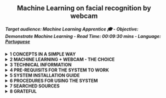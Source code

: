 <h2 align="center"><strong>Machine Learning on facial recognition by webcam</strong></h2>
<h5 align="left">Target audience: Machine Learning Apprentice &#x1F393; - Objective: Demonstrate Machine Learning - Read Time: 00:09:30 mins - Language: 
<a href="https://github.com/claudineien/machine-learning-webcam-face-recognition-python">Portuguese</a>󠁧󠁢󠁥󠁮󠁧󠁿</h5>
<details class="sbdocs sbdocs-details">
  <summary class="sbdocs sbdocs-summary"><strong>1 CONCEPTS IN A SIMPLE WAY</strong></summary>
  <ol>
    <li><strong>Facial Recognition</strong>
      <p>It's the technique of capturing the front of the face in an image that involves part of the head, forhead, eyes, nose, cheek, mouth, jaw, chin, analyzing the distance of between each of these parts, comparing them with other images, identifying differences, comparing similarities and displaying the desired target.</p>
      <p>The considered image can be in a picture, video or camera.</p>
      <p>The desired target is the human being that will be identified.</p>
    </li>
    <li><strong>Machine Learning</strong>
      <p><b>Machine Learning is the object of the study</b> in this project. It's the computational technique of teaching a machine whith a determined computing power to analyze a set of data and predict information to assist in decisions.</p>
      <p>This technique can be used to try to solve any task -from the simplest to the most complex.</p>
    </li>
    <li><strong>Deep Learning</strong>
      <p>It's the computational technique that analyzes  certain image characteristics in detail to help identify the owner of the image.</p>
    </li>
    <li><strong>Neural Network</strong>
      <p>It's the computational algorithm that learns from the new datas inserted, simulating the human brain.</p>
      <p>Example: We programmed a computer to learn all the details of the shapes and formats of a certain face, when inserting other faces it will automatically store its shapes and formats and from this datas the algorithm identifies who belongs to a a certain face</p>
    </li>
  </ol>
</details>

<details>
  <summary><strong>2 MACHINE LEARNING + WEBCAM - THE CHOICE </strong></summary><br>
  <p align="center" ><img title="Diagrama Machine Learning at Face Recognition" src="../img/machlearnfacerecogn.png" alt="Machine Learning at Face Recognition" width="607" height="311"></p>
  <ol>
    <li><strong>Machine Learning as the back-end of the webcam</strong>
      <p>Demonstrating <b>machine learning</b> in facial recognition through a webcam, for me, is the easiest way to explain in pratice to anyone, that you can include intelligence in a machine with a certain amount of computing power. In this case I used the well-known Real-Time Facial Recognition.</p>
    </li>
    <li><strong>The following algorithm libraries were taugh in the Data Science do Zero training and produced an efficient result, even after these results I consulted various documentation, explanations and examples on data science sites to make this challenge. Core algotitms are :</strong>
      <p>
        <ul>
          <li>OpenCV</li>
          <li>MTCNN</li>
          <li>PIL</li>
          <li>numpy</li>
          <li>keras</li>
          <li>LabelEncoder</li>
          <li>svm-SVC</li>
          <li>Standardization</li>
          <li>Normalizer</li>
          <li>pickle</li>
        </ul>
      </p>
    </li>
    <p><b>Searched sources :</b> <a href="https://www.edureka.co/">edureka</a>, <a href="https://medium.com">medium</a>, <a href="https://stackoverflow.com/">stack overflow</a>, <a href="https://towardsdatascience.com/">towards data science</a></p>
  </ol>
</details>

<details>
  <summary><strong>3 TECHNICAL INFORMATION</strong></summary>
  <ol>
    <li><strong><a id="itemtec" >Technologies used in this project</a></strong>
      <ol>
        <p>
        <li>- [x] Programming language : python 3.7.7</li>
        <li>- [x] Python Package Index -pip : versão 20.1.1</li>
        <li>- [x] Visual Studio Code : Version: 1.46.0 (user setup) Electron: 7.3.1</li>
        <li>- [x] OS : Windows_NT x64 10.0.18363 (Windows 10 Home)</li>
        <li>- [x] CPU : Intel(R) Corel(TM) i3-4005U CPU @ 1.70GHz 1.70 GHz</li>
        <li>- [x] RAM : 8GB</li>
        <li>- [x] SSD : 225GB</li>
        <li>- [x] Browser : Chrome: 78.0.3904.130</li>
        <li>- [x] Development front plataform : Jupyter notebook 4.6.3</li>
        <li>- [x] Development back plataform : miniconda-conda 4.8.3</li>
        </p>
      </ol>
    </li>
    <li><strong>Computer vision algorithms <a href="https://opencv.org/" target="_blank"><img title="OpenCV" src="../img/opencv-logo-white-mini.jpg" alt="OpenCV" width="28" height="28"></a> to </strong>
      <ol>
        <p>
        <li>- [x] Access the local computer/notebook webcam </li>
        <li>- [x] Display the real-time image through webcam</li>
        </p>
      </ol>
    </li>
    <li><strong>Deep learning and neural networks Algorithms <a style="font-color:green"  href="https://pypi.org/project/mtcnn/" target="_blank">mtcnn 0.1.0</a> to</strong>
      <ol>
        <p>
        <li>- [x] Apply multiple shape and format recognition calculations to the captured image</li>
        <li>- [x] Making calculations results available to machine learning algorithms</li>
        </p>
      </ol>
    </li>
    <li><strong>Using Machine Learning techniques we will learn how to :</strong>
      <ol>
        <p>
          <li>- [x] Calculet the Embedding of the image</li>
          <li>- [x] Apply Standardization</li>
          <li>- [x] Apply Normatization with sklearn Normalizer</li>
          <li>- [x] Convert categorical data to numerical data with LabelEncoder</li>
          <li>- [x] Perform facial recognition training with sklearn.svm's SVC algorithm
          </li>
          <li>- [x] Use sklearn.svm predict algorithm in the trainning and testing data</li>
          <li>- [x] Apply the accuracy/precision calculation of the sklearn.metrics accuracy_score algorithm  
        </li>
          <li>- [x] Calculate faces coordenates</li>
          <li>- [x] Use model predict method of the facenet_keras.h5's in the image viewed by webcam </li>
          <li>- [x] Apply the Normalizer l2 method</li>
          <li>- [x] Use LabelEncoder inverse transform</li>
          <li>- [x] Display the identification result on the webcam through the OpenCV algoritm</li>
        </p>
      </ol>
    </li>    
  </ol>
</details>

<details>
  <summary><strong><a id="prereq">4 PRE-REQUISITS FOR THE SYSTEM TO WORK</a></strong></summary>
  <ol>
    <li><strong>Install developement plataforms</strong>
      <ol>
        <p>
          <li>- [x] Install <a href="https://docs.conda.io/en/latest/miniconda.html" target="_blank">miniconda3</a></li>
          <li>- [x] Install <a href="https://jupyterlab.readthedocs.io/en/stable/getting_started/installation.html" target="_blank">jupyter notebook</a></li>
          <li>- [x] Install <a href="https://code.visualstudio.com/download" target="_blank">visual studio code</a></li>
        </p>
      </ol>
      <p><b>Note: </b><br>Analyze the item
       <em><a href="#itemtec">Technologies used in this project</a></em></p>
    </li>
    <li><strong>Install the algorithm libraries :</strong>
      <ol>
        <li>- [x] Update the pip python - python package index :computer: python3 -m pip install --upgrade pip</li>
        <li>- [x] I recommend using either anaconda prompt/terminal and/or miniconda to install the libraries for convenience and for having fewer inconsistences. </li>
        <li>- [x] Sintaxe for installing libraries : pip3 install [librarie_name] --user</li>
        <li>- [x] Unblock your webcam in your anti-virus and/or firewall
        </li>
      </ol>
    </li><br>
    <table>
      <thead>
        <tr>
          <th>Libraries</th>
          <th scope="col">Objective</th>
        </tr>
      </thead>
      <tbody>
        <tr>
          <th scope="row">pandas</th>
          <td>Easy-to-use data structures and data analisys tools</td>
        </tr>
        <tr>
          <th scope="row">numpy</th>
          <td>Algotithm for scientific and mathematical computing</td>
        </tr>
        <tr>
          <th>opencv-contrib-python</th>
          <td>Computer vision algorithm</td>
        </tr>
        <tr>
          <th>scikit-learn</th>
          <td>Algorithms for classification, regression, clustering, dimensionality, validations, prediction accuracy improvements, preprocessing, normalizations, etc</td>
        </tr>
        <tr>
          <th>scipy</th>
          <td>Scientific calculations with numpy</td>
        </tr>
        <tr>
          <th>keras</th>
          <td>Keras is an API designed for human beings, not machines.</td>
        </tr>
        <tr>
          <th>Pillow</th>
          <td>Libraries with algorithm to read, write, create, insert, convert, cut, resize images</td>
        </tr>
        <tr>
          <th>mtcnn</th>
          <td>Facial landmark localization algorithm</td>
        </tr>
        <tr>
          <th>tensorflow</th>
          <td>Intuitive higher-level APIs, and flexible model building on any platform </td>
        </tr>
      </tbody>
    </table>
  </ol>
</details>

<details>
  <summary><strong>5 SYSTEM INSTALLATION GUIDE</strong></summary>
  <ol>
    <li>First run <a href="#prereq">4 PRE-REQUISITS FOR THE SYSTEM TO WORK</a></li>
    <li>Download notebook <a href="files/facenet-keras-mtcnn-labelencoder.ipynb">facenet-keras-mtcnn-labelencoder.ipynb</a></li>
    <li>Download facenet_keras.part1, part2, part3 and part4.rar files. In these there is the facenet_keras.h5 trained model</li>
    <p><b>Note :</b> Check documentation <a href="../files/readme.md">UNZIP THE CONTENT OF THE EXTENSION .rar - WINRAR</a>
    <li>Download dataset.rar file. There are several images to use for your training and tests</li>
  </ol>
  <p><b>Important :</b> I made the .py files available in case you want to tes with vscode, pycharm, spyder or others IDEs</p>
</details>

<details>
  <summary><strong>6 PROCEDURES FOR USING THE SYSTEM</strong></summary>
  <table>
    <thead>
      <tr>
        <ol>
          <li>Create a directory structure to store the files available in this repository. Following is a structure model as a guideline :
            <figure role="img" aria-labelledby="direc_struc">
              <pre>
              c:/temp/facenet/ : put here the content of the dataset.rar file. This file is in file folder
              c:/temp/facenet/ : put here the content of the facenet_keras.rar file. . This file is in file folder
              c:/temp/facenet/facerecognition : here the files will be creates in the model training routine
              </pre>
            </figure>
          </li>
          <li>Download facenet_keras.rar file and unzip it in the facenet directory</li>
          <li>Open the facenet-keras-mtcnn-labelencoder.ipynb notebook in the no jupyter and perform the following steps :
            <ol>
              <li>In the class RegisterImg : 
              replace variable content self.grv_img with the location where dataset.rar content were saved</li>
              <li>In the class FaceTrainer : replace content of the self.datasetpath variable with the location where dataset.rar content were saved</li>
              <li>In the class FaceTrainer : replace content of the self.faces_npz variable with the location where dataset.rar content were saved(*)</li>
              <li>In the class FaceTrainer : replace content of the self.keras_facenet variable with the location where .rar files were saved(**)</li>
              <li>In the class FaceTrainer : replace content of the self.faces_embeddings variable with the location where you have created facerecognition directory(*)
              </li>
              <li>In the class FaceTrainer : replace content of the self.svm_classifier variable with location where you have created facerecognition directory(*)</li>
              <li>In the class FaceDetector : replace content of the self.facenet_model variable with location where facenet_kerasX.rar were saved</li>
              <li>In the class FaceDetector : replace content of the self.svm_model variable with location where you have created facerecognition directory</li>
              <li>In the class FaceDetector : replace content of the self.data variable with location where you have created facerecognition directory</li>
            </ol><br>
            <p><b>Note : </b>(*) Keep the .npz extension;  (**) Keep the file name and extension; 
          </li>
          <li>Run the 5 lines of code</li>
          <li>The line whith the following codes will present a new line requesting some information
            <pre>
              if __name__ == "__main__":
                os.system('cls')
                menu = MainMenu()
                menu.menu_inicial()
            </pre>
          </li>
          <li>To save your image into data set, type 1 in the field followed by >> :<br>
            <img title="Options to system operate" src="../img/06main_menu.png" alt="MainManu" width="521" height="206">
            <ol>
              <li>In the field 'Numero Matricula ->', enter the registration number<br>
                <img title="Register Number" src="../img/07main_menu.png" alt="Register_Number" width="528" height="150">
              </li>
              <li>In the field 'Nome Completo -> ', enter the first cadidate name being filmed<br>
                <img title="Complete name" src="../img/08main_menu.png" alt="Complete_Name" width="517" height="164">
              </li>
              <li>The system will connect to your webcam to film you. Your webcam light will turn on and one window with you image will be enable on your tasks bar<br>
                <img title="Webcam window" src="../img/09webcamimg.png" alt="Image_Webcam" width="446" height="348">
              </li>
            </ol>
            <p><b>Note : </b> At the top of the webcam there is information to press Enter to record or press ESC to close/terminate</p>
            <p><b>Important : </b> Press Enter to exit, if you want to run on of the other tasks</p>
          </li>
          <li>To train the algorithm with a new image, type 2. The system will display an image similar to the following:<br>
            <img title="Train Algorithm" src="../img/10trainalgor.png" alt="TrainAlgor" width="433" height="545">
            <p><b>Note : </b>The program<br>
              1. Will create faces_dataset_embeddings.npz and SVM_classifier.sav files into the facerecognition directory<br>
              2. Will create the faces_dataset.npz file into dataset directory<br>
              3. finalizara e retorna ao menu principal
            </p>
          </li>
          <li>To identify the person through the webcam type 3. The program will activate the webcam and will start the face recognition. It will display the follow similar window :<br>
            <img title="Webcam Window" src="../img/11webcamimg.png" alt="Webcam_Window_Img" width="446" height="348">
          </li>
          <li>To finish the program, enter 0. A window similar to the following should appear:<br>
            <img title="Finish Program" src="../img/15final.png" alt="FinishProgram" width="439" height="218">
          </li>
      </tr>
    </thead>
  </table>
</details>

<details>
  <summary><strong>7 SEARCHED SOURCES</strong></summary> 
  <ul>
    <li><a href="https://minerandodados.com.br/">Minerando Dados</a></li>
    <li><a href="https://opencv.org/">OpenCV Org</a></li>
    <li><a href="https://github.com/opencv/opencv/">OpenCV on github</a></li>
    <li><a href="https://www.partnershiponai.org/wp-content/uploads/2020/02/Understanding-Facial-Recognition-Paper_final.pdf">Partnershiponai.org</a></li>
    <li><a href="https://www.techradar.com/news/what-is-a-neural-network">Techradar</a></li>
    <li><a href="https://en.wikipedia.org/wiki/Artificial_neural_network">Wikpedia-Neural Network</a></li>
    <li><a href="https://scikit-learn.org/stable/">scikit-learn</a></li>
    <li><a href="https://scikit-learn.org/stable/_downloads/scikit-learn-docs.pdf">scikit-learn LabelEncoder</a></li>
    <li><a href="http://scipy.github.io/devdocs/hacking.html">scipy</a></li>
    <li><a href="https://keras.io/">keras</a></li>
    <li><a href="https://pillow.readthedocs.io/en/stable/">Pillow</a></li>
    <li><a href="https://pypi.org/project/mtcnn/">mtcnn</a></li>
    <li><a href="https://www.tensorflow.org/guide/tensor">tensorflow</a></li>
    <li><a href="https://pythonprogramming.net/linear-svc-example-scikit-learn-svm-python/r">SVC and svm</a></li>
    <li><a href="https://developers.google.com/machine-learning/crash-course/embeddings/video-lecture">Embedding</a></li>
  </ul>
</details>

<details>
  <summary><strong>8 GRATEFUL</strong></summary>
  <p>*To be gratful, to me, is the attitude that makes people better*</p>
  <p>I thank the most important woman in my life, my mother mrs Rosalita Borges Evangelista for having being a tireless fighter, fighting for me, for me, and with me and also with my brothers. My mother is the reason why I become an honorable human being.
  </p>
  <p>I thank to the my two brothers who helped me in the time I needed most.</p>
  <p>I thank to my wife and my two daughters for being my reason, emotion and inspiration and for supporting me at all moments.</p>
  <p>I thank to the creators of : computer, internet, computer programming languages, artificial intelligence and technologies in general</p>
  <p>I thank to Minerando Dados team for creating a Data Science do Zero space, providing several teachings in machine learning, statístics, deep learning and data science, to speed up my learning and for this propose challenge that I just concluded.</p><br><br>
  <p>Thank you all :wink:</p><br>
  <p>I wish you all great success !</p>
